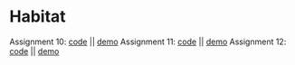 # Habitat

Assignment 10:  [code](hw10) || [demo](https://jenrodge.github.io/Habitat/hw10)
Assignment 11:  [code](hw11) || [demo](https://jenrodge.github.io/Habitat/hw11)
Assignment 12:  [code](hw12) || [demo](https://jenrodge.github.io/Habitat/hw12)
